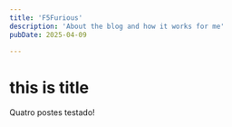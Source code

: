 ```yaml
---
title: 'F5Furious'
description: 'About the blog and how it works for me'
pubDate: 2025-04-09

---
```


# this is title

Quatro postes testado!